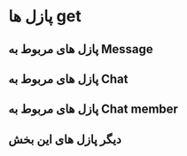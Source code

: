 
# پازل ها get

## پازل های مربوط به Message

## پازل های مربوط به Chat 

## پازل های مربوط به Chat member

## دیگر پازل های این بخش

